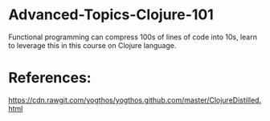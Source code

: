 Advanced-Topics-Clojure-101
===========================

Functional programming can compress 100s of lines of code into 10s, learn to leverage this in this course on Clojure language.  


# References:

https://cdn.rawgit.com/yogthos/yogthos.github.com/master/ClojureDistilled.html
